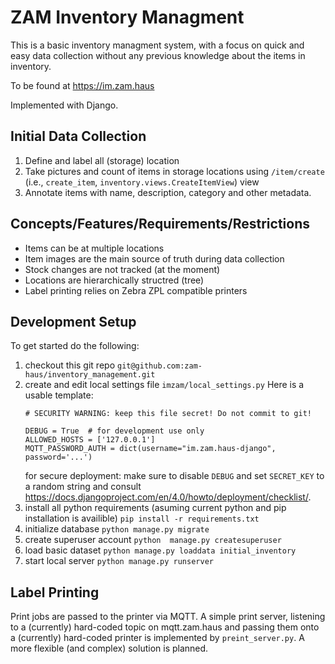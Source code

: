 # ZAM Inventory Managment

This is a basic inventory managment system, with a focus on quick and easy data collection without any previous knowledge about the items in inventory.

To be found at https://im.zam.haus

Implemented with Django.

## Initial Data Collection
1. Define and label all (storage) location
2. Take pictures and count of items in storage locations
   using `/item/create` (i.e., `create_item`, `inventory.views.CreateItemView`) view
3. Annotate items with name, description, category and other metadata.

## Concepts/Features/Requirements/Restrictions
* Items can be at multiple locations
* Item images are the main source of truth during data collection
* Stock changes are not tracked (at the moment)
* Locations are hierarchically structred (tree)
* Label printing relies on Zebra ZPL compatible printers

## Development Setup
To get started do the following:
1. checkout this git repo
    `git@github.com:zam-haus/inventory_management.git`
2. create and edit local settings file
    `imzam/local_settings.py`
    Here is a usable template:
    ```
    # SECURITY WARNING: keep this file secret! Do not commit to git!

    DEBUG = True  # for development use only
    ALLOWED_HOSTS = ['127.0.0.1']
    MQTT_PASSWORD_AUTH = dict(username="im.zam.haus-django", password='...')
    ```
    for secure deployment: make sure to disable `DEBUG` and set `SECRET_KEY` to a random string and consult https://docs.djangoproject.com/en/4.0/howto/deployment/checklist/.
3. install all python requirements (asuming current python and pip installation is availible)
    `pip install -r requirements.txt`
4. initialize database
    `python manage.py migrate`
5. create superuser account
    `python  manage.py createsuperuser`
6. load basic dataset
    `python manage.py loaddata initial_inventory`
7. start local server
    `python manage.py runserver`

## Label Printing
Print jobs are passed to the printer via MQTT. A simple print server, listening to a (currently) hard-coded topic on mqtt.zam.haus and passing them onto a (currently) hard-coded printer is implemented by `preint_server.py`. A more flexible (and complex) solution is planned.
